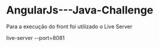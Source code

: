 # AngularJs---Java-Challenge

Para a execução do front foi utilizado o Live Server

live-server --port=8081
